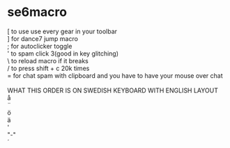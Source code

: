 # se6macro
[ to use use every gear in your toolbar <br />
] for dance7 jump macro <br />
; for autoclicker toggle <br />
' to spam click 3(good in key glitching) <br />
\ to reload macro if it breaks <br />
/ to press shift + c 20k times <br />
= for chat spam with clipboard and you have to have your mouse over chat <br />
<br />
WHAT THIS ORDER IS ON SWEDISH KEYBOARD WITH ENGLISH LAYOUT <br />
å <br />
¨ <br />
ö <br />
ä <br />
' <br />
"-" <br />
´ <br />
